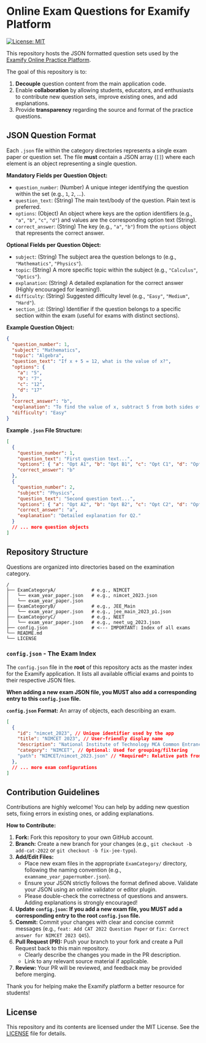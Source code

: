 # Online Exam Questions for Examify Platform

[![License: MIT](https://img.shields.io/badge/License-MIT-yellow.svg)](https://opensource.org/licenses/MIT) <!-- Optional License Badge -->

This repository hosts the JSON formatted question sets used by the [Examify Online Practice Platform](https://examify.web.app/).

The goal of this repository is to:

1.  **Decouple** question content from the main application code.
2.  Enable **collaboration** by allowing students, educators, and enthusiasts to contribute new question sets, improve existing ones, and add explanations.
3.  Provide **transparency** regarding the source and format of the practice questions.

## JSON Question Format

Each `.json` file within the category directories represents a single exam paper or question set. The file **must** contain a JSON array (`[]`) where each element is an object representing a single question.

**Mandatory Fields per Question Object:**

*   `question_number`: (Number) A unique integer identifying the question within the set (e.g., `1`, `2`, ...).
*   `question_text`: (String) The main text/body of the question. Plain text is preferred.
*   `options`: (Object) An object where keys are the option identifiers (e.g., `"a"`, `"b"`, `"c"`, `"d"`) and values are the corresponding option text (String).
*   `correct_answer`: (String) The key (e.g., `"a"`, `"b"`) from the `options` object that represents the correct answer.

**Optional Fields per Question Object:**

*   `subject`: (String) The subject area the question belongs to (e.g., `"Mathematics"`, `"Physics"`).
*   `topic`: (String) A more specific topic within the subject (e.g., `"Calculus"`, `"Optics"`).
*   `explanation`: (String) A detailed explanation for the correct answer (Highly encouraged for learning!).
*   `difficulty`: (String) Suggested difficulty level (e.g., `"Easy"`, `"Medium"`, `"Hard"`).
*   `section_id`: (String) Identifier if the question belongs to a specific section within the exam (useful for exams with distinct sections).

**Example Question Object:**

```json
{
  "question_number": 1,
  "subject": "Mathematics",
  "topic": "Algebra",
  "question_text": "If x + 5 = 12, what is the value of x?",
  "options": {
    "a": "5",
    "b": "7",
    "c": "12",
    "d": "17"
  },
  "correct_answer": "b",
  "explanation": "To find the value of x, subtract 5 from both sides of the equation: x + 5 - 5 = 12 - 5. This simplifies to x = 7.",
  "difficulty": "Easy"
}
```

**Example `.json` File Structure:**

```json
[
  {
    "question_number": 1,
    "question_text": "First question text...",
    "options": { "a": "Opt A1", "b": "Opt B1", "c": "Opt C1", "d": "Opt D1" },
    "correct_answer": "b"
  },
  {
    "question_number": 2,
    "subject": "Physics",
    "question_text": "Second question text...",
    "options": { "a": "Opt A2", "b": "Opt B2", "c": "Opt C2", "d": "Opt D2" },
    "correct_answer": "a",
    "explanation": "Detailed explanation for Q2."
  }
  // ... more question objects
]
```

## Repository Structure

Questions are organized into directories based on the examination category.

```
/
├── ExamCategoryA/             # e.g., NIMCET
│   └── exam_year_paper.json   # e.g., nimcet_2023.json
│   └── exam_year_paper.json
├── ExamCategoryB/             # e.g., JEE_Main
│   └── exam_year_paper.json   # e.g., jee_main_2023_p1.json
├── ExamCategoryC/             # e.g., NEET
│   └── exam_year_paper.json   # e.g., neet_ug_2023.json
├── config.json                # <--- IMPORTANT: Index of all exams
└── README.md
└── LICENSE
```

### `config.json` - The Exam Index

The `config.json` file in the **root** of this repository acts as the master index for the Examify application. It lists all available official exams and points to their respective JSON files.

**When adding a new exam JSON file, you MUST also add a corresponding entry to this `config.json` file.**

**`config.json` Format:** An array of objects, each describing an exam.

```json
[
  {
    "id": "nimcet_2023", // Unique identifier used by the app
    "title": "NIMCET 2023", // User-friendly display name
    "description": "National Institute of Technology MCA Common Entrance Test 2023", // Short description
    "category": "NIMCET", // Optional: Used for grouping/filtering
    "path": "NIMCET/nimcet_2023.json" // *Required*: Relative path from repo root to the JSON file
  },
  // ... more exam configurations
]
```

## Contribution Guidelines

Contributions are highly welcome! You can help by adding new question sets, fixing errors in existing ones, or adding explanations.

**How to Contribute:**

1.  **Fork:** Fork this repository to your own GitHub account.
2.  **Branch:** Create a new branch for your changes (e.g., `git checkout -b add-cat-2022` or `git checkout -b fix-jee-typo`).
3.  **Add/Edit Files:**
    *   Place new exam files in the appropriate `ExamCategory/` directory, following the naming convention (e.g., `examname_year_papernumber.json`).
    *   Ensure your JSON strictly follows the format defined above. Validate your JSON using an online validator or editor plugin.
    *   Please double-check the correctness of questions and answers. Adding explanations is strongly encouraged!
4.  **Update `config.json`:** **If you add a new exam file, you MUST add a corresponding entry to the root `config.json` file.**
5.  **Commit:** Commit your changes with clear and concise commit messages (e.g., `feat: Add CAT 2022 Question Paper` or `fix: Correct answer for NIMCET 2023 Q45`).
6.  **Pull Request (PR):** Push your branch to your fork and create a Pull Request back to this main repository.
    *   Clearly describe the changes you made in the PR description.
    *   Link to any relevant source material if applicable.
7.  **Review:** Your PR will be reviewed, and feedback may be provided before merging.

Thank you for helping make the Examify platform a better resource for students!

## License

This repository and its contents are licensed under the MIT License. See the [LICENSE](LICENSE) file for details.
